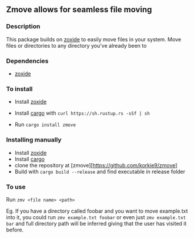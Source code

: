 ## Zmove allows for seamless file moving 


### Description
This package builds on [zoxide](https://github.com/ajeetdsouza/zoxide) to easily move files in your system. 
Move files or directories to any directory you've already been to


### Dependencies
 - [zoxide](https://github.com/ajeetdsouza/zoxide)

### To install

- Install [zoxide](https://github.com/ajeetdsouza/zoxide)
- Install [cargo](https://github.com/rust-lang/cargo) with ``curl https://sh.rustup.rs -sSf | sh``

- Run ``cargo install zmove``

### Installing manually

- Install [zoxide](https://github.com/ajeetdsouza/zoxide)
- Install [cargo](https://github.com/rust-lang/cargo)
- clone the repository at [zmove][https://github.com/korkie9/zmove]
- Build with ``cargo build --release`` and find executable in release folder


### To use

Run ``zmv <file name> <path>``


Eg. If you have a directory called foobar and you want to move example.txt into it, you could run ``zmv example.txt foobar`` or even just ``zmv example.txt bar`` and full directory path will be inferred giving that the user has visited it before.

